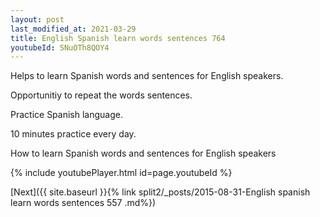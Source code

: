 ```yaml
---
layout: post
last_modified_at: 2021-03-29
title: English Spanish learn words sentences 764 
youtubeId: SNuOTh8QOY4
---
```

 
 
Helps to learn Spanish words and sentences for English speakers.

Opportunitiy to repeat the words sentences. 

Practice Spanish language. 
 
10 minutes practice every day. 
 
How to learn Spanish words and sentences for English speakers 
 
{% include youtubePlayer.html id=page.youtubeId %}
 
 
[Next]({{ site.baseurl }}{% link  split2/_posts/2015-08-31-English spanish learn words sentences 557 .md%})
 
